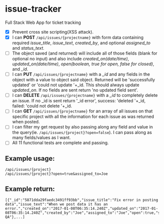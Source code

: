 # issue-tracker
Full Stack Web App for ticket tracking

- [X] Prevent cross site scripting(XSS attack).
- [X] I can **POST** `/api/issues/{projectname}` with form data containing required *issue_title*, *issue_text*, *created_by*, and optional *assigned_to* and *status_text*.
- [ ] The object saved (and returned) will include all of those fields (blank for optional no input) and also include *created_on(date/time)*, *updated_on(date/time)*, *open(boolean, true for open, false for closed)*, and *_id*.
- [ ] I can **PUT** `/api/issues/{projectname}` with a *_id* and any fields in the object with a value to object said object. Returned will be 'successfully updated' or 'could not update '+_id. This should always update *updated_on*. If no fields are sent return 'no updated field sent'.
- [ ] I can **DELETE** `/api/issues/{projectname}` with a *_id* to completely delete an issue. If no _id is sent return '_id error', success: 'deleted '+_id, failed: 'could not delete '+_id.
- [ ] I can **GET** `/api/issues/{projectname}` for an array of all issues on that specific project with all the information for each issue as was returned when posted.
- [ ] I can filter my get request by also passing along any field and value in the query(ie. `/api/issues/{project}?open=false`). I can pass along as many fields/values as I want.
- [ ] All 11 functional tests are complete and passing.

Example usage:
------
```
/api/issues/{project}
/api/issues/{project}?open=true&assigned_to=Joe
```

Example return:
-----
```
[{"_id":"5871dda29faedc3491ff93bb","issue_title":"Fix error in posting data","issue_text":"When we post data it has an error.","created_on":"2017-01-08T06:35:14.240Z","updated_on":"2017-01-08T06:35:14.240Z","created_by":"Joe","assigned_to":"Joe","open":true,"status_text":"In QA"},...]
```